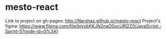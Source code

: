 # mesto-react
Link to project on gh-pages: http://Narshas.github.io/mesto-react
Project's figma:  https://www.figma.com/file/bjyvbKKJN2naO0ucURl2Z0/JavaScript.-Sprint-5?node-id=0%3A1
